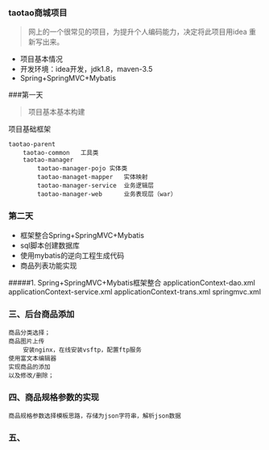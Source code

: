### taotao商城项目
>   网上的一个很常见的项目，为提升个人编码能力，决定将此项目用idea
>   重新写出来。

*   项目基本情况
*   开发环境：idea开发，jdk1.8，maven-3.5
*   Spring+SpringMVC+Mybatis


###第一天
>   项目基本基本构建

项目基础框架

    taotao-parent
        taotao-common   工具类
        taotao-manager  
            taotao-manager-pojo 实体类
            taotao-managet-mapper   实体映射
            taotao-manager-service  业务逻辑层
            taotao-manager-web      业务表现层（war）
    
    
###   第二天
 -  框架整合Spring+SpringMVC+Mybatis
 -  sql脚本创建数据库
 -  使用mybatis的逆向工程生成代码
 -  商品列表功能实现
 
 #####1. Spring+SpringMVC+Mybatis框架整合
    applicationContext-dao.xml
    applicationContext-service.xml
    applicationContext-trans.xml
    springmvc.xml 



### 三、后台商品添加
```
商品分类选择；
商品图片上传
    安装nginx，在线安装vsftp，配置ftp服务
使用富文本编辑器
实现商品的添加
以及修改/删除；
```

### 四、商品规格参数的实现
```
商品规格参数选择模板思路，存储为json字符串，解析json数据
```

### 五、